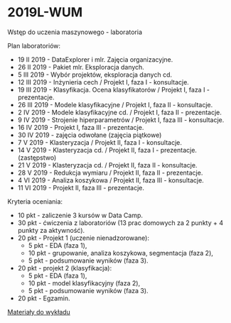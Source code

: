 # 2019L-WUM
Wstęp do uczenia maszynowego - laboratoria

Plan laboratoriów:

- 19 II 2019 - DataExplorer i mlr. Zajęcia organizacyjne.
- 26 II 2019 - Pakiet mlr. Eksploracja danych.
- 5 III 2019 - Wybór projektów, eksploracja danych cd.
- 12 III 2019 - Inżynieria cech / Projekt I, faza  I - konsultacje.
- 19 III 2019 - Klasyfikacja. Ocena klasyfikatorów / Projekt I, faza I - prezentacje.
- 26 III 2019 - Modele klasyfikacyjne / Projekt I, faza II - konsultacje.
- 2 IV 2019 - Modele klasyfikacyjne cd. / Projekt I, faza II - prezentacje.
- 9 IV 2019 - Strojenie hiperparametrów / Projekt I, faza III - konsultacje.
- 16 IV 2019 - Projekt I, faza III - prezentacje.
- 30 IV 2019 - zajęcia odwołane (zajęcia piątkowe)
- 7 V 2019 - Klasteryzacja / Projekt II, faza I - konsultacje.
- 14 V 2019 - Klasteryzacja cd. / Projekt II, faza I - prezentacje. (zastępstwo)
- 21 V 2019 - Klasteryzacja cd. / Projekt II, faza II - konsultacje.
- 28 V 2019 - Redukcja wymiaru / Projekt II, faza II - prezentacje.
- 4 VI 2019 - Analiza koszykowa / Projekt II, faza III - konsultacje.
- 11 VI 2019 - Projekt II, faza III - prezentacje.

Kryteria oceniania: 

- 10 pkt - zaliczenie 3 kursów w Data Camp.
- 30 pkt - ćwiczenia z laboratoriów (13 prac domowych za 2 punkty + 4 punkty za aktywność).
- 20 pkt - Projekt 1 (uczenie nienadzorowane):
  - 5 pkt - EDA (faza 1),
  - 10 pkt - grupowanie, analiza koszykowa, segmentacja (faza 2),
  - 5 pkt - podsumowanie wyników (faza 3).
- 20 pkt - projekt 2 (klasyfikacja):
  - 5 pkt - EDA (faza 1),
  - 10 pkt - model klasyfikacyjny (faza 2),
  - 5 pkt - podsumowanie wyników (faza 3).
- 20 pkt - Egzamin.

[Materiały do wykładu](https://github.com/awroble/DataMining/tree/master/MINI_2016)
